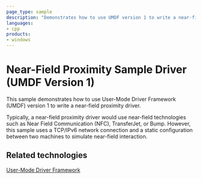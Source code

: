 ```yaml
---
page_type: sample
description: "Demonstrates how to use UMDF version 1 to write a near-field proximity driver."
languages:
- cpp
products:
- windows
---
```


<!---
    name: Near-Field Proximity Sample Driver (UMDF Version 1)
    platform: UMDF1
    language: cpp
    category: Proximity
    description: Demonstrates how to use UMDF version 1 to write a near-field proximity driver.
    samplefwlink: http://go.microsoft.com/fwlink/p/?LinkId=620200
--->

# Near-Field Proximity Sample Driver (UMDF Version 1)

This sample demonstrates how to use User-Mode Driver Framework (UMDF) version 1 to write a near-field proximity driver.

Typically, a near-field proximity driver would use near-field technologies such as Near Field Communication (NFC), TransferJet, or Bump. However, this sample uses a TCP/IPv6 network connection and a static configuration between two machines to simulate near-field interaction.

## Related technologies

[User-Mode Driver Framework](http://msdn.microsoft.com/en-us/library/windows/hardware/ff560456)
